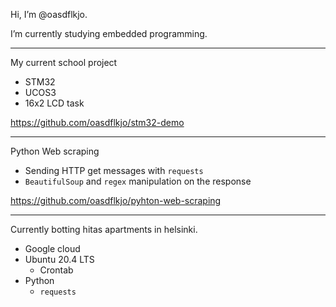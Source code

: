 Hi, I’m @oasdflkjo.

I’m currently studying embedded programming.

---

My current school project
- STM32
- UCOS3
- 16x2 LCD task

https://github.com/oasdflkjo/stm32-demo

---

Python Web scraping
- Sending HTTP get messages with `requests`
- `BeautifulSoup` and `regex` manipulation on the response

https://github.com/oasdflkjo/pyhton-web-scraping

--- 

Currently botting hitas apartments in helsinki.
- Google cloud
- Ubuntu 20.4 LTS
  - Crontab
- Python
  -  `requests`
<!---
oasdflkjo/oasdflkjo is a ✨ special ✨ repository because its `README.md` (this file) appears on your GitHub profile.
You can click the Preview link to take a look at your changes.
--->
